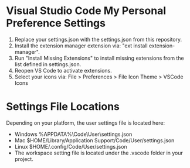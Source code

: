 # Visual Studio Code My Personal Preference Settings
1. Replace your settings.json with the settings.json from this repository.
2. Install the extension manager extension via: "ext install extension-manager".
3. Run "Install Missing Extensions" to install missing extensions from the list defined in settings.json.
4. Reopen VS Code to activate extensions.
5. Select your icons via: File > Preferences > File Icon Theme > VSCode Icons

# Settings File Locations
Depending on your platform, the user settings file is located here:

- Windows %APPDATA%\Code\User\settings.json
- Mac $HOME/Library/Application Support/Code/User/settings.json
- Linux $HOME/.config/Code/User/settings.json
- The workspace setting file is located under the .vscode folder in your project.

